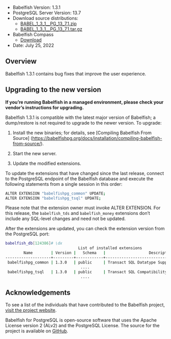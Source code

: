 - Babelfish Version: 1.3.1
- PostgreSQL Server Version: 13.7
- Download source distributions:
  - [BABEL_1_3_1__PG_13_7.1.zip](https://github.com/babelfish-for-postgresql/babelfish-for-postgresql/releases/download/BABEL_1_3_1__PG_13_7/BABEL_1_3_0__PG_13_7.zip)
  - [BABEL_1_3_1__PG_13_7.1.tar.gz](https://github.com/babelfish-for-postgresql/babelfish-for-postgresql/releases/download/BABEL_1_3_1__PG_13_7/BABEL_1_3_0__PG_13_7.tar.gz)
- Babelfish Compass
  - [Download](https://github.com/babelfish-for-postgresql/babelfish_compass/releases)
- Date: July 25, 2022

## Overview

Babelfish 1.3.1 contains bug fixes that improve the user experience.


## Upgrading to the new version

**If you’re running Babelfish in a managed environment, please check your vendor’s instructions for upgrading.**

Babelfish 1.3.1 is compatible with the latest major version of Babelfish; a dump/restore is not required to upgrade to the newer version. To upgrade:

1. Install the new binaries; for details, see [Compiling Babelfish From Source] (https://babelfishpg.org/docs/installation/compiling-babelfish-from-source/).

2. Start the new server.

3. Update the modified extensions. 

To update the extensions that have changed since the last release, connect to the PostgreSQL endpoint of the Babelfish database and execute the following statements from a single session in this order:

```bash
ALTER EXTENSION "babelfishpg_common" UPDATE;
ALTER EXTENSION "babelfishpg_tsql" UPDATE;
```

Please note that the extension owner must invoke ALTER EXTENSION. For this release, the `babelfish_tds` and `babelfish_money` extensions don’t include any SQL-level changes and need not be updated.

After the extensions are updated, you can check the extension version from the PostgreSQL port:

```bash
babelfish_db[124386]# \dx
                                List of installed extensions
        Name        | Version |   Schema   |                   Description
--------------------+---------+------------+-------------------------------------------------
 babelfishpg_common | 1.3.0   | public     | Transact SQL Datatype Support
                                 ....
 babelfishpg_tsql   | 1.3.0   | public     | Transact SQL Compatibility
                                 ....
```


## Acknowledgements

To see a list of the individuals that have contributed to the Babelfish project, [visit the project website](https://babelfishpg.org/contributors/).

Babelfish for PostgreSQL is open-source software that uses the Apache License version 2 (ALv2) and the PostgreSQL License. The source for the project is available on [GitHub](https://github.com/babelfish-for-postgresql). 


